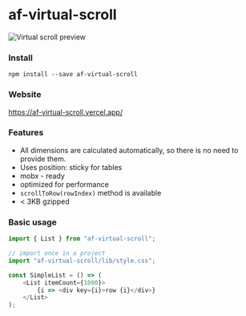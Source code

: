 # af-virtual-scroll

![Virtual scroll preview](https://af-virtual-scroll.vercel.app/preview.gif)

### Install
`npm install --save af-virtual-scroll`

### Website
https://af-virtual-scroll.vercel.app/

### Features
* All dimensions are calculated automatically, so there is no need to provide them.
* Uses position: sticky for tables
* mobx - ready
* optimized for performance
* `scrollToRow(rowIndex)` method is available
* < 3KB gzipped

### Basic usage
```javascript
import { List } from "af-virtual-scroll";

// import once in a project
import "af-virtual-scroll/lib/style.css";

const SimpleList = () => (
    <List itemCount={1000}>
        {i => <div key={i}>row {i}</div>}
    </List>
);
```